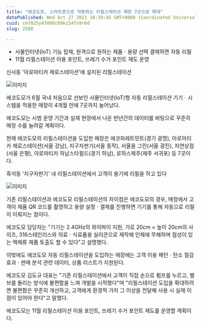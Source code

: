 ```yaml
---
title: "에코도모, 스마트폰으로 작동하는 리필스테이션 매장 7곳으로 확대"
datePublished: Wed Oct 27 2021 10:39:45 GMT+0000 (Coordinated Universal Time)
cuid: cm7025y45000c09kz24fn9r6d
slug: 2588

---
```



- 사물인터넷(IoT) 기능 탑재, 원격으로 원하는 제품ㆍ용량 선택 결제하면 자동 리필
- 11월 리필스테이션 이용 포인트, 쓰레기 수거 포인트 제도 운영

신사동 '아로마티카 제로스테이션'에 설치된 리필스테이션

![이미지](https://cdn.hashnode.com/res/hashnode/image/upload/v1739252718879/a4e7e3ea-d0cf-43c4-a07c-7afd1c34f524.jpeg)

에코도모가 6월 국내 처음으로 선보인 사물인터넷(IoT)형 자동 리필스테이션 기기ㆍ시스템을 적용한 매장이 4개월 만에 7곳까지 늘어났다.

에코도모는 시범 운영 기간과 실제 현장에서 나온 반년간의 데이터를 바탕으로 꾸준히 매장 수를 늘려갈 계획이다.

현재 에코도모의 리필스테이션을 도입한 매장은 에코파레트민트(경기 광명), 아로마티카 제로스테이션(서울 강남), 지구자판기(서울 동작), 서울을 그린(서울 광진), 자연상점(서울 은평), 아로마티카 하남스타필드(경기 하남), 로하스제주(제주 서귀포) 등 7곳이다.

흑석동 '지구자판기' 내 리필스테이션에서 고객이 용기에 리필을 하고 있다

![이미지](https://cdn.hashnode.com/res/hashnode/image/upload/v1739252721490/ca3379f6-244a-4857-a85a-3b226208e899.jpeg)

기존 리필스테이션과 에코도모 리필스테이션의 차이점은 에코도모의 경우, 매정에서 고객이 제품 QR 코드를 촬영하고 용량 설정ㆍ결제를 진행하면 기기를 통해 자동으로 리필이 이뤄지는 점이다.

에코도모 담당자는 "기기는 2.4GHz의 와이파이 지원, 가로 20cm × 높이 20cm의 사이즈, 316스테인리스와 의료ㆍ식료품용 실리콘으로 제작해 인체에 무해하며 점성이 있는 액체류 제품 토출도 할 수 있다"고 설명했다.

이밖에도 에코도모 자동 리필스테이션을 도입하는 매장에는 고객 이용 패턴ㆍ탄소 절감 효과ㆍ판매 분석 관련 데이터, 상품 리스트가 지원된다.

에코도모 김도규 대표는 "기존 리필스테이션에서 고객이 직접 손으로 펌프를 누르고, 밸브를 돌리는 방식에 불편함을 느껴 개발을 시작했다"며 "리필스테이션 도입을 확대하려면 불편함은 꾸준히 개선하고, 고객에게 환경적 가치 그 이상을 전달해 사용 시 실제 이점이 있어야 한다"고 말했다.

에코도모는 11월 리필스테이션 이용 포인트, 쓰레기 수거 포인트 제도를 운영할 계획이다.